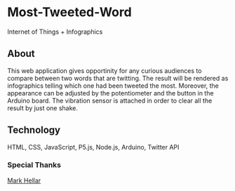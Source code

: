 # Most-Tweeted-Word
Internet of Things + Infographics

## About
This web application gives opportinity for any curious audiences to compare between two words that are twitting. The result will be rendered as infographics telling which one had been tweeted the most. Moreover, the appearance can be adjusted by the potentiometer and the button in the Arduino board. The vibration sensor is attached in order to clear all the result by just one shake.

## Technology
HTML, CSS, JavaScript, P5.js, Node.js, Arduino, Twitter API

### Special Thanks

[Mark Hellar](https://github.com/mhellar)
